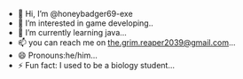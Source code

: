 - 👋 Hi, I’m @honeybadger69-exe
- 👀 I’m interested in game developing..
- 🌱 I’m currently learning java...
- 📫 you can reach me on the.grim.reaper2039@gmail.com...
- 😄 Pronouns:he/him...
- ⚡ Fun fact: I used to be a biology student...

<!---
honeybadger69-exe/honeybadger69-exe is a ✨ special ✨ repository because its `README.md` (this file) appears on your GitHub profile.
You can click the Preview link to take a look at your changes.
--->
